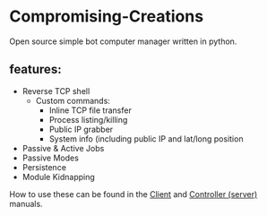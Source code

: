# Compromising-Creations
Open source simple bot computer manager written in python.
<br/>

## features:
- Reverse TCP shell
  - Custom commands:
    - Inline TCP file transfer
    - Process listing/killing
    - Public IP grabber
    - System info (including public IP and lat/long position
- Passive & Active Jobs
- Passive Modes
- Persistence
- Module Kidnapping

How to use these can be found in the [Client](./client/README.md) and [Controller (server)](./controller/README.md) manuals.
